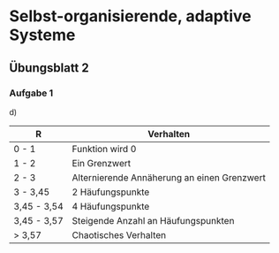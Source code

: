 # Selbst-organisierende, adaptive Systeme

## Übungsblatt 2

### Aufgabe 1

d)

| R | Verhalten |
| ----------- | ------------ |
| 0 - 1 | Funktion wird 0 |
| 1 - 2 | Ein Grenzwert |
| 2 - 3 | Alternierende Annäherung an einen Grenzwert |
| 3 - 3,45 | 2 Häufungspunkte |
| 3,45 - 3,54 | 4 Häufungspunkte |
| 3,45 - 3,57 | Steigende Anzahl an Häufungspunkten |
| > 3,57 | Chaotisches Verhalten |
